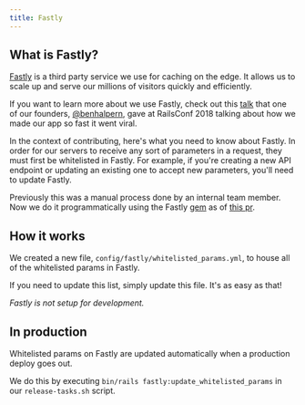 ```yaml
---
title: Fastly
---
```


## What is Fastly?

[Fastly](https://www.fastly.com/) is a third party service we use for caching on
the edge. It allows us to scale up and serve our millions of visitors quickly
and efficiently.

If you want to learn more about we use Fastly, check out this
[talk](https://www.youtube.com/watch?v=Afy7H04X9Us) that one of our founders,
[@benhalpern](https://dev.to/ben), gave at RailsConf 2018 talking about how we
made our app so fast it went viral.

In the context of contributing, here's what you need to know about Fastly. In
order for our servers to receive any sort of parameters in a request, they must
first be whitelisted in Fastly. For example, if you're creating a new API
endpoint or updating an existing one to accept new parameters, you'll need to
update Fastly.

Previously this was a manual process done by an internal team member. Now we do
it programmatically using the Fastly
[gem](https://github.com/fastly/fastly-ruby) as of
[this pr](https://github.com/thepracticaldev/dev.to/pull/7279).

## How it works

We created a new file, `config/fastly/whitelisted_params.yml`, to house all of
the whitelisted params in Fastly.

If you need to update this list, simply update this file. It's as easy as that!

_Fastly is not setup for development._

## In production

Whitelisted params on Fastly are updated automatically when a production deploy
goes out.

We do this by executing `bin/rails fastly:update_whitelisted_params` in our
`release-tasks.sh` script.
